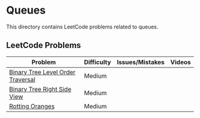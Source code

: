 # Queues

This directory contains LeetCode problems related to queues.

## LeetCode Problems

| Problem | Difficulty | Issues/Mistakes | Videos |
|---------|------------|-----------------|--------|
| [Binary Tree Level Order Traversal](https://leetcode.com/problems/binary-tree-level-order-traversal/description/) | Medium | | |
| [Binary Tree Right Side View](https://leetcode.com/problems/binary-tree-right-side-view/) | Medium | | |
| [Rotting Oranges](https://leetcode.com/problems/rotting-oranges/description/) | Medium | | |